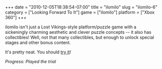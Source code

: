 +++
date = "2010-12-05T18:38:54-07:00"
title = "ilomilo"
slug = "ilomilo-6"
category = ["Looking Forward To It"]
game = ["ilomilo"]
platform = ["Xbox 360"]
+++

ilomilo isn't just a Lost Vikings-style platform/puzzle game with a sickeningly charming aesthetic and clever puzzle concepts -- it also has collectibles!  Well, not that many collectibles, but enough to unlock special stages and other bonus content.

It's pretty neat.  You should <a href="http://www.joystiq.com/2010/11/27/get-early-access-to-ilomilo-on-xbox-live-right-now/">try it</a>!

<i>Progress: Played the trial</i>